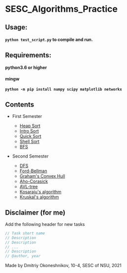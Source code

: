 # SESC_Algorithms_Practice
## **Usage:**  
#### `python test_script.py` to compile and run.  
## **Requirements:**  
#### python3.6 or higher
#### mingw  
#### `python -m pip install numpy scipy matplotlib networkx`

## **Contents**
* First Semester  
    * [Heap Sort](Sorting/HeapSort/main.cpp)  
    * [Intro Sort](Sorting/IntroSort/main.cpp)  
    * [Quick Sort](Sorting/QuickSort/main.cpp)    
    * [Shell Sort](Sorting/ShellSort/main.cpp)  
    * [BFS](1/main.cpp)  

* Second Semester  
    * [DFS](2/main.cpp)  
    * [Ford-Bellman](3/main.cpp)  
    * [Graham's Convex Hull](4/main.cpp)  
    * [Aho-Corasick](Aho-Corasick/main.cpp)
    * [AVL-tree](6/main.cpp)
    * [Kosaraju's algorithm](7/main.cpp)
    * [Kruskal's algorithm](8/main.cpp)

## Disclaimer (for me)  
Add the following header for new tasks  
```cpp
// Task short name  
// Description
// Description
// ...
// Description
// @author, year
```

Made by Dmitriy Okoneshnikov, 10-4, SESC of NSU, 2021  